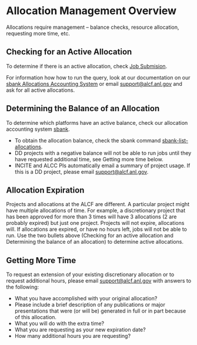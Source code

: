 # Allocation Management Overview
Allocations require management – balance checks, resource allocation, requesting more time, etc.

## Checking for an Active Allocation
To determine if there is an active allocation, check [Job Submision](https://www.alcf.anl.gov/support/user-guides/theta/queueing-and-running-jobs/job-and-queue-scheduling/index.html#submit-a-job).

For information how how to run the query, look at our documentation on our [sbank Allocations Accounting System](https://www.alcf.anl.gov/support-center/account-and-project-management/sbank-allocation-accounting-system) or email [support@alcf.anl.gov](mailto:support@alcf.anl.gov) and ask for all active allocations.

## Determining the Balance of an Allocation
To determine which platforms have an active balance, check our allocation accounting system [sbank](https://www.alcf.anl.gov/support-center/account-and-project-management/sbank-allocation-accounting-system).

- To obtain the allocation balance, check the sbank command [sbank-list-allocations](https://www.alcf.anl.gov/support-center/account-and-project-management/sbank-list-allocations).
- DD projects with a negative balance will not be able to run jobs until they have requested additional time, see Getting more time below.
- INCITE and ALCC PIs automatically email a summary of project usage.  If this is a DD project, please email [support@alcf.anl.gov](mailto:support@alcf.anl.gov).

## Allocation Expiration
Projects and allocations at the ALCF are different.  A particular project might have multiple allocations of time. For example, a discretionary project that has been approved for more than 3 times will have 3 allocations (2 are probably expired) but just one project. Projects will not expire, allocations will. If allocations are expired, or have no hours left, jobs will not be able to run. Use the two bullets above (Checking for an active allocation and Determining the balance of an allocation) to determine active allocations.

## Getting More Time
To request an extension of your existing discretionary allocation or to request additional hours, please email [support@alcf.anl.gov](mailto:support@alcf.anl.gov) with answers to the following:

- What you have accomplished with your original allocation?
-   Please include a brief description of any publications or major presentations that were (or will be) generated in full or in part because of this allocation.
- What you will do with the extra time?
- What you are requesting as your new expiration date?
- How many additional hours you are requesting?
